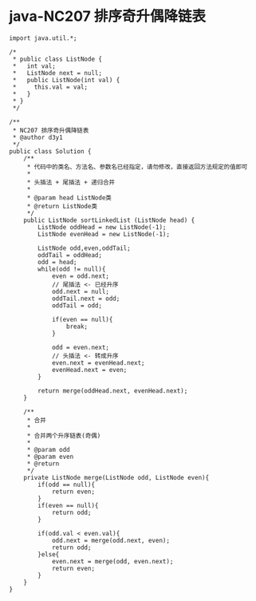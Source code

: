 # java-NC207 排序奇升偶降链表


    import java.util.*;
    
    /*
     * public class ListNode {
     *   int val;
     *   ListNode next = null;
     *   public ListNode(int val) {
     *     this.val = val;
     *   }
     * }
     */
    
    /**
     * NC207 排序奇升偶降链表
     * @author d3y1
     */
    public class Solution {
        /**
         * 代码中的类名、方法名、参数名已经指定，请勿修改，直接返回方法规定的值即可
         *
         * 头插法 + 尾插法 + 递归合并
         *
         * @param head ListNode类
         * @return ListNode类
         */
        public ListNode sortLinkedList (ListNode head) {
            ListNode oddHead = new ListNode(-1);
            ListNode evenHead = new ListNode(-1);
    
            ListNode odd,even,oddTail;
            oddTail = oddHead;
            odd = head;
            while(odd != null){
                even = odd.next;
                // 尾插法 <- 已经升序
                odd.next = null;
                oddTail.next = odd;
                oddTail = odd;
    
                if(even == null){
                    break;
                }
    
                odd = even.next;
                // 头插法 <- 转成升序
                even.next = evenHead.next;
                evenHead.next = even;
            }
    
            return merge(oddHead.next, evenHead.next);
        }
        
        /**
         * 合并
         *
         * 合并两个升序链表(奇偶)
         *
         * @param odd
         * @param even
         * @return
         */
        private ListNode merge(ListNode odd, ListNode even){
            if(odd == null){
                return even;
            }
            if(even == null){
                return odd;
            }
    
            if(odd.val < even.val){
                odd.next = merge(odd.next, even);
                return odd;
            }else{
                even.next = merge(odd, even.next);
                return even;
            }
        }
    }

  

